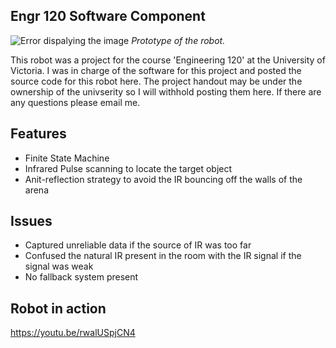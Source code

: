 ## Engr 120 Software Component

![Error dispalying the image](https://imgur.com/7pj86hm)
_Prototype of the robot._

This robot was a project for the course 'Engineering 120' at the University of Victoria. I was in charge of the software for this project and posted the source code for this robot here. The project handout may be under the ownership of the univserity so I will withhold posting them here. If there are any questions please email me.

## Features
- Finite State Machine
- Infrared Pulse scanning to locate the target object
- Anit-reflection strategy to avoid the IR bouncing off the walls of the arena


## Issues
- Captured unreliable data if the source of IR was too far
- Confused the natural IR present in the room with the IR signal if the signal was weak
- No fallback system present

## Robot in action
https://youtu.be/rwalUSpjCN4




